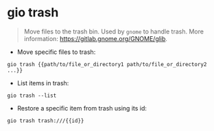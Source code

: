 # gio trash

> Move files to the trash bin.
> Used by `gnome` to handle trash.
> More information: <https://gitlab.gnome.org/GNOME/glib>.

- Move specific files to trash:

`gio trash {{path/to/file_or_directory1 path/to/file_or_directory2 ...}}`

- List items in trash:

`gio trash --list`

- Restore a specific item from trash using its id:

`gio trash trash:///{{id}}`
